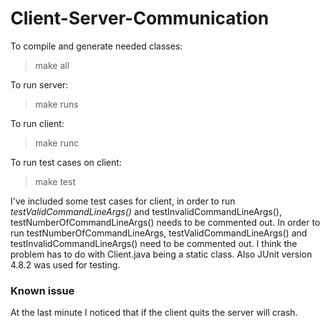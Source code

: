 Client-Server-Communication
===========================
To compile and generate needed classes: 

> make all

To run server:

> make runs

To run client:

> make runc

To run test cases on client:

> make test

I've included some test cases for client, in order to run <i>testValidCommandLineArgs()</i> and testInvalidCommandLineArgs(), testNumberOfCommandLineArgs() needs to be commented out. In order to run testNumberOfCommandLineArgs, testValidCommandLineArgs() and testInvalidCommandLineArgs() need to be commented out. I think the problem has to do with Client.java being a static class. Also JUnit version 4.8.2 was used for testing.

<h3> Known issue </h3>
At the last minute I noticed that if the client quits the server will crash.
